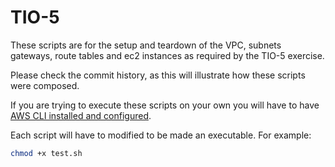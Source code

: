 # TIO-5

These scripts are for the setup and teardown of the VPC, subnets
gateways, route tables and ec2 instances as required by the TIO-5
exercise.

Please check the commit history, as this will illustrate how these
scripts were composed. 

If you are trying to execute these scripts on your own you will
have to have [AWS CLI installed and configured](https://docs.aws.amazon.com/cli/latest/userguide/getting-started-install.html).

Each script will have to modified to be made an executable.  For example:

```bash
chmod +x test.sh
```

